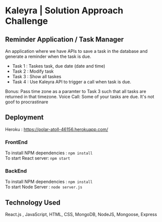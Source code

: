 
# Kaleyra | Solution Approach Challenge

## Reminder Application / Task Manager

An application where we have APIs to save a task in the database and generate a reminder when the task is due.

- Task 1 : Taskes task, due date (date and time)
- Task 2 : Modify task
- Task 3 : Show all taskes
- Task 4 : Use Kaleyra API to trigger a call when task is due.

Bonus: Pass time zone as a paramter to Task 3 such that all tasks are returned in that timezone.
Voice Call: Some of your tasks are due. It's not goof to procrastinare





## Deployment 
Heroku : https://polar-atoll-46156.herokuapp.com/

### FrontEnd
To install NPM dependencies : ``` npm install ```  
To start React server: ``` npm start ```

### BackEnd
To install NPM dependencies : ``` npm install ```   
To start Node Server : ``` node server.js ```






## Technology Used

React.js , JavaScript, HTML, CSS, MongoDB, NodeJS, Mongoose, Express
